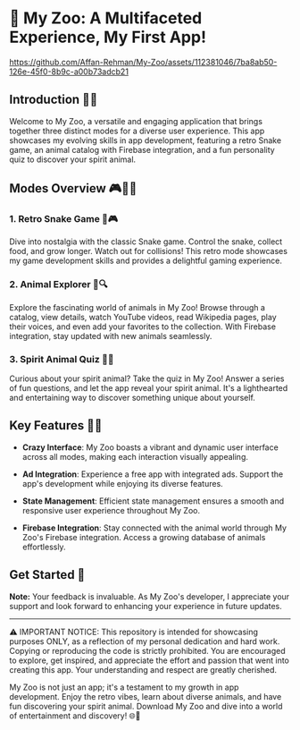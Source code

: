# 🚀 My Zoo: A Multifaceted Experience, My First App!

https://github.com/Affan-Rehman/My-Zoo/assets/112381046/7ba8ab50-126e-45f0-8b9c-a00b73adcb21


## Introduction 📱🌟

Welcome to My Zoo, a versatile and engaging application that brings together three distinct modes for a diverse user experience. This app showcases my evolving skills in app development, featuring a retro Snake game, an animal catalog with Firebase integration, and a fun personality quiz to discover your spirit animal.

## Modes Overview 🎮🦓🔮

### 1. Retro Snake Game 🐍🎮

Dive into nostalgia with the classic Snake game. Control the snake, collect food, and grow longer. Watch out for collisions! This retro mode showcases my game development skills and provides a delightful gaming experience.

### 2. Animal Explorer 🦁🔍

Explore the fascinating world of animals in My Zoo! Browse through a catalog, view details, watch YouTube videos, read Wikipedia pages, play their voices, and even add your favorites to the collection. With Firebase integration, stay updated with new animals seamlessly.

### 3. Spirit Animal Quiz 🦄🤔

Curious about your spirit animal? Take the quiz in My Zoo! Answer a series of fun questions, and let the app reveal your spirit animal. It's a lighthearted and entertaining way to discover something unique about yourself.

## Key Features 🌈🔑

- **Crazy Interface**: My Zoo boasts a vibrant and dynamic user interface across all modes, making each interaction visually appealing.

- **Ad Integration**: Experience a free app with integrated ads. Support the app's development while enjoying its diverse features.

- **State Management**: Efficient state management ensures a smooth and responsive user experience throughout My Zoo.

- **Firebase Integration**: Stay connected with the animal world through My Zoo's Firebase integration. Access a growing database of animals effortlessly.

## Get Started 🚀


**Note:** Your feedback is invaluable. As My Zoo's developer, I appreciate your support and look forward to enhancing your experience in future updates.

---
⚠️ IMPORTANT NOTICE: This repository is intended for showcasing purposes ONLY, as a reflection of my personal dedication and hard work. Copying or reproducing the code is strictly prohibited. You are encouraged to explore, get inspired, and appreciate the effort and passion that went into creating this app. Your understanding and respect are greatly cherished.

My Zoo is not just an app; it's a testament to my growth in app development. Enjoy the retro vibes, learn about diverse animals, and have fun discovering your spirit animal. Download My Zoo and dive into a world of entertainment and discovery! 🌐🎉
